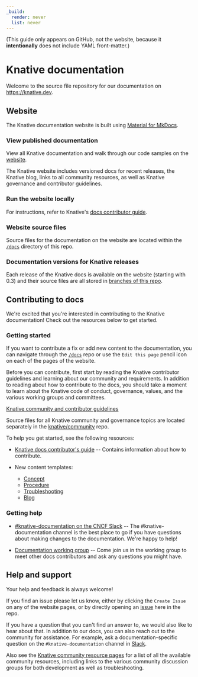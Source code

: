 ```yaml
---
_build:
  render: never
  list: never
---
```

(This guide only appears on GitHub, not the website, because it
**intentionally** does not include YAML front-matter.)

# Knative documentation

Welcome to the source file repository for our documentation on
https://knative.dev.

## Website

The Knative documentation website is built using [Material for MkDocs](https://squidfunk.github.io/mkdocs-material/).

### View published documentation

View all Knative documentation and walk through our code samples on the
[website](https://knative.dev).

The Knative website includes versioned docs for recent releases, the Knative
blog, links to all community resources, as well as Knative governance and
contributor guidelines.

### Run the website locally

For instructions, refer to Knative's [docs contributor guide](contribute-to-docs/getting-started/previewing-docs-locally.md).

### Website source files

Source files for the documentation on the website are located within the
[`/docs`](docs) directory of this repo.

### Documentation versions for Knative releases

Each release of the Knative docs is available on the website (starting with
0.3) and their source files are all stored in
[branches of this repo](doc-releases.md).

## Contributing to docs

We're excited that you're interested in contributing to the Knative documentation! Check out the resources below to get started.

### Getting started

If you want to contribute a fix or add new content to the documentation, you can
navigate through the [`/docs`](docs) repo or use the `Edit this page` pencil icon on each of the pages of
the website.

Before you can contribute, first start by reading the Knative contributor
guidelines and learning about our community and requirements. In addition to
reading about how to contribute to the docs, you should take a moment to learn
about the Knative code of conduct, governance, values, and the various working
groups and committees.

[Knative community and contributor guidelines](https://github.com/knative/community/)

Source files for all Knative community and governance topics are located
separately in the [knative/community](https://github.com/knative/community/)
repo.

To help you get started, see the following resources:

- [Knative docs contributor's guide](contribute-to-docs/README.md) -- Contains information about how
  to contribute.

- New content templates:
  - [Concept](contribute-to-docs/templates/template-concept.md)
  - [Procedure](contribute-to-docs/templates/template-procedure.md)
  - [Troubleshooting](contribute-to-docs/templates/template-troubleshooting.md)
  - [Blog](contribute-to-docs/templates/template-blog-entry.md)

### Getting help

- [#knative-documentation on the CNCF Slack](https://cloud-native.slack.com/archives/C04LY5G9ED7) -- The #knative-documentation channel
  is the best place to go if you have questions about making changes to the
  documentation. We're happy to help!

- [Documentation working group](https://github.com/knative/community/blob/main/working-groups/WORKING-GROUPS.md#documentation) -- Come join
  us in the working group to meet other docs contributors and ask any questions
  you might have.

## Help and support

Your help and feedback is always welcome!

If you find an issue please let us know, either by clicking the `Create Issue` on any
of the website pages, or by directly opening an
[issue](https://github.com/knative/docs/issues/new/choose) here in the repo.

If you have a question that you can't find an answer to, we would also like to
hear about that. In addition to our docs, you can also reach out to the
community for assistance. For example, ask a documentation-specific question on
the `#knative-documentation` channel in [Slack](https://cloud-native.slack.com/archives/C04LY5G9ED7).

Also see the [Knative community resource pages](https://knative.dev/docs/community/)
for a list of all the available community resources, including links to the
various community discussion groups for both development as well as
troubleshooting.
